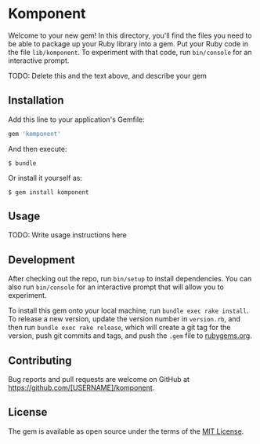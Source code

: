 # Komponent

Welcome to your new gem! In this directory, you'll find the files you need to be able to package up your Ruby library into a gem. Put your Ruby code in the file `lib/komponent`. To experiment with that code, run `bin/console` for an interactive prompt.

TODO: Delete this and the text above, and describe your gem

## Installation

Add this line to your application's Gemfile:

```ruby
gem 'komponent'
```

And then execute:

    $ bundle

Or install it yourself as:

    $ gem install komponent

## Usage

TODO: Write usage instructions here

## Development

After checking out the repo, run `bin/setup` to install dependencies. You can also run `bin/console` for an interactive prompt that will allow you to experiment.

To install this gem onto your local machine, run `bundle exec rake install`. To release a new version, update the version number in `version.rb`, and then run `bundle exec rake release`, which will create a git tag for the version, push git commits and tags, and push the `.gem` file to [rubygems.org](https://rubygems.org).

## Contributing

Bug reports and pull requests are welcome on GitHub at https://github.com/[USERNAME]/komponent.

## License

The gem is available as open source under the terms of the [MIT License](http://opensource.org/licenses/MIT).

